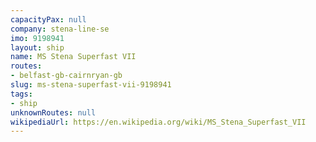 ```yaml
---
capacityPax: null
company: stena-line-se
imo: 9198941
layout: ship
name: MS Stena Superfast VII
routes:
- belfast-gb-cairnryan-gb
slug: ms-stena-superfast-vii-9198941
tags:
- ship
unknownRoutes: null
wikipediaUrl: https://en.wikipedia.org/wiki/MS_Stena_Superfast_VII
---
```

